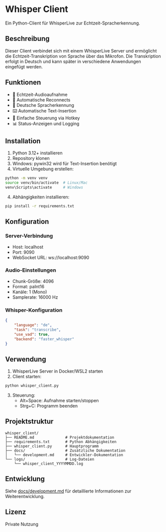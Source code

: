 # Whisper Client

Ein Python-Client für WhisperLive zur Echtzeit-Spracherkennung.

## Beschreibung

Dieser Client verbindet sich mit einem WhisperLive Server und ermöglicht die Echtzeit-Transkription von Sprache über das Mikrofon. Die Transkription erfolgt in Deutsch und kann später in verschiedene Anwendungen eingefügt werden.

## Funktionen

- 🎤 Echtzeit-Audioaufnahme
- 🔄 Automatische Reconnects
- 📝 Deutsche Spracherkennung
- ⌨️ Automatische Text-Insertion
- 🚀 Einfache Steuerung via Hotkey
- 📊 Status-Anzeigen und Logging

## Installation

1. Python 3.12+ installieren
2. Repository klonen
3. Windows: pywin32 wird für Text-Insertion benötigt
4. Virtuelle Umgebung erstellen:
```bash
python -m venv venv
source venv/bin/activate  # Linux/Mac
venv\Scripts\activate     # Windows
```
4. Abhängigkeiten installieren:
```bash
pip install -r requirements.txt
```

## Konfiguration

### Server-Verbindung
- Host: localhost
- Port: 9090
- WebSocket URL: ws://localhost:9090

### Audio-Einstellungen
- Chunk-Größe: 4096
- Format: paInt16
- Kanäle: 1 (Mono)
- Samplerate: 16000 Hz

### Whisper-Konfiguration
```json
{
    "language": "de",
    "task": "transcribe",
    "use_vad": true,
    "backend": "faster_whisper"
}
```

## Verwendung

1. WhisperLive Server in Docker/WSL2 starten
2. Client starten:
```bash
python whisper_client.py
```
3. Steuerung:
   - Alt+Space: Aufnahme starten/stoppen
   - Strg+C: Programm beenden

## Projektstruktur

```
whisper_client/
├── README.md              # Projektdokumentation
├── requirements.txt       # Python Abhängigkeiten
├── whisper_client.py      # Hauptprogramm
├── docs/                  # Zusätzliche Dokumentation
│   └── development.md     # Entwickler-Dokumentation
└── logs/                  # Log-Dateien
    └── whisper_client_YYYYMMDD.log
```

## Entwicklung

Siehe [docs/development.md](docs/development.md) für detaillierte Informationen zur Weiterentwicklung.

## Lizenz

Private Nutzung
